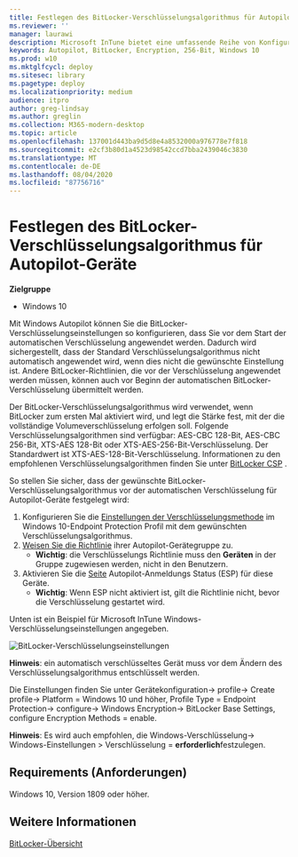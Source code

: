 ```yaml
---
title: Festlegen des BitLocker-Verschlüsselungsalgorithmus für Autopilot-Geräte
ms.reviewer: ''
manager: laurawi
description: Microsoft InTune bietet eine umfassende Reihe von Konfigurationsoptionen für die Verwaltung von BitLocker auf Windows 10-Geräten.
keywords: Autopilot, BitLocker, Encryption, 256-Bit, Windows 10
ms.prod: w10
ms.mktglfcycl: deploy
ms.sitesec: library
ms.pagetype: deploy
ms.localizationpriority: medium
audience: itpro
author: greg-lindsay
ms.author: greglin
ms.collection: M365-modern-desktop
ms.topic: article
ms.openlocfilehash: 137001d443ba9d5d8e4a8532000a976778e7f818
ms.sourcegitcommit: e2cf3b80d1a4523d98542ccd7bba2439046c3830
ms.translationtype: MT
ms.contentlocale: de-DE
ms.lasthandoff: 08/04/2020
ms.locfileid: "87756716"
---
```

# <a name="setting-the-bitlocker-encryption-algorithm-for-autopilot-devices"></a>Festlegen des BitLocker-Verschlüsselungsalgorithmus für Autopilot-Geräte

**Zielgruppe**

-   Windows 10

Mit Windows Autopilot können Sie die BitLocker-Verschlüsselungseinstellungen so konfigurieren, dass Sie vor dem Start der automatischen Verschlüsselung angewendet werden. Dadurch wird sichergestellt, dass der Standard Verschlüsselungsalgorithmus nicht automatisch angewendet wird, wenn dies nicht die gewünschte Einstellung ist. Andere BitLocker-Richtlinien, die vor der Verschlüsselung angewendet werden müssen, können auch vor Beginn der automatischen BitLocker-Verschlüsselung übermittelt werden. 

Der BitLocker-Verschlüsselungsalgorithmus wird verwendet, wenn BitLocker zum ersten Mal aktiviert wird, und legt die Stärke fest, mit der die vollständige Volumeverschlüsselung erfolgen soll. Folgende Verschlüsselungsalgorithmen sind verfügbar: AES-CBC 128-Bit, AES-CBC 256-Bit, XTS-AES 128-Bit oder XTS-AES-256-Bit-Verschlüsselung. Der Standardwert ist XTS-AES-128-Bit-Verschlüsselung. Informationen zu den empfohlenen Verschlüsselungsalgorithmen finden Sie unter [BitLocker CSP](https://docs.microsoft.com/windows/client-management/mdm/bitlocker-csp) .

So stellen Sie sicher, dass der gewünschte BitLocker-Verschlüsselungsalgorithmus vor der automatischen Verschlüsselung für Autopilot-Geräte festgelegt wird:

1. Konfigurieren Sie die [Einstellungen der Verschlüsselungsmethode](https://docs.microsoft.com/intune/endpoint-protection-windows-10#windows-encryption) im Windows 10-Endpoint Protection Profil mit dem gewünschten Verschlüsselungsalgorithmus. 
2. [Weisen Sie die Richtlinie](https://docs.microsoft.com/intune/device-profile-assign) ihrer Autopilot-Gerätegruppe zu. 
    - **Wichtig**: die Verschlüsselungs Richtlinie muss den **Geräten** in der Gruppe zugewiesen werden, nicht in den Benutzern.
3. Aktivieren Sie die [Seite](enrollment-status.md) Autopilot-Anmeldungs Status (ESP) für diese Geräte. 
    - **Wichtig**: Wenn ESP nicht aktiviert ist, gilt die Richtlinie nicht, bevor die Verschlüsselung gestartet wird.

Unten ist ein Beispiel für Microsoft InTune Windows-Verschlüsselungseinstellungen angegeben.

   ![BitLocker-Verschlüsselungseinstellungen](images/bitlocker-encryption.png)

**Hinweis**: ein automatisch verschlüsseltes Gerät muss vor dem Ändern des Verschlüsselungsalgorithmus entschlüsselt werden.

Die Einstellungen finden Sie unter Gerätekonfiguration-> profile-> Create profile-> Platform = Windows 10 und höher, Profile Type = Endpoint Protection-> configure-> Windows Encryption-> BitLocker Base Settings, configure Encryption Methods = enable.

**Hinweis**: Es wird auch empfohlen, die Windows-Verschlüsselung-> Windows-Einstellungen > Verschlüsselung = **erforderlich**festzulegen.

## <a name="requirements"></a>Requirements (Anforderungen)

Windows 10, Version 1809 oder höher.

## <a name="see-also"></a>Weitere Informationen

[BitLocker-Übersicht](https://docs.microsoft.com/windows/security/information-protection/bitlocker/bitlocker-overview)
